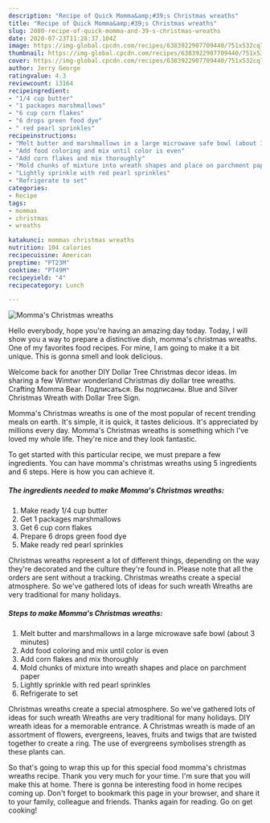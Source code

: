 ```yaml
---
description: "Recipe of Quick Momma&amp;#39;s Christmas wreaths"
title: "Recipe of Quick Momma&amp;#39;s Christmas wreaths"
slug: 2080-recipe-of-quick-momma-and-39-s-christmas-wreaths
date: 2020-07-23T11:28:37.104Z
image: https://img-global.cpcdn.com/recipes/6383922907709440/751x532cq70/mommas-christmas-wreaths-recipe-main-photo.jpg
thumbnail: https://img-global.cpcdn.com/recipes/6383922907709440/751x532cq70/mommas-christmas-wreaths-recipe-main-photo.jpg
cover: https://img-global.cpcdn.com/recipes/6383922907709440/751x532cq70/mommas-christmas-wreaths-recipe-main-photo.jpg
author: Jerry George
ratingvalue: 4.3
reviewcount: 13164
recipeingredient:
- "1/4 cup butter"
- "1 packages marshmallows"
- "6 cup corn flakes"
- "6 drops green food dye"
- " red pearl sprinkles"
recipeinstructions:
- "Melt butter and marshmallows in a large microwave safe bowl (about 3 minutes)"
- "Add food coloring and mix until color is even"
- "Add corn flakes and mix thoroughly"
- "Mold chunks of mixture into wreath shapes and place on parchment paper"
- "Lightly sprinkle with red pearl sprinkles"
- "Refrigerate to set"
categories:
- Recipe
tags:
- mommas
- christmas
- wreaths

katakunci: mommas christmas wreaths 
nutrition: 104 calories
recipecuisine: American
preptime: "PT23M"
cooktime: "PT49M"
recipeyield: "4"
recipecategory: Lunch

---
```



![Momma&#39;s Christmas wreaths](https://img-global.cpcdn.com/recipes/6383922907709440/751x532cq70/mommas-christmas-wreaths-recipe-main-photo.jpg)

Hello everybody, hope you're having an amazing day today. Today, I will show you a way to prepare a distinctive dish, momma&#39;s christmas wreaths. One of my favorites food recipes. For mine, I am going to make it a bit unique. This is gonna smell and look delicious.

Welcome back for another DIY Dollar Tree Christmas decor ideas. Im sharing a few Wimtwr wonderland Christmas diy dollar tree wreaths. Crafting Momma Bear. Подписаться. Вы подписаны. Blue and Silver Christmas Wreath with Dollar Tree Sign.

Momma&#39;s Christmas wreaths is one of the most popular of recent trending meals on earth. It's simple, it is quick, it tastes delicious. It's appreciated by millions every day. Momma&#39;s Christmas wreaths is something which I've loved my whole life. They're nice and they look fantastic.


To get started with this particular recipe, we must prepare a few ingredients. You can have momma&#39;s christmas wreaths using 5 ingredients and 6 steps. Here is how you can achieve it.

<!--inarticleads1-->

##### The ingredients needed to make Momma&#39;s Christmas wreaths:

1. Make ready 1/4 cup butter
1. Get 1 packages marshmallows
1. Get 6 cup corn flakes
1. Prepare 6 drops green food dye
1. Make ready  red pearl sprinkles


Christmas wreaths represent a lot of different things, depending on the way they&#39;re decorated and the culture they&#39;re found in. Please note that all the orders are sent without a tracking. Christmas wreaths create a special atmosphere. So we&#39;ve gathered lots of ideas for such wreath Wreaths are very traditional for many holidays. 

<!--inarticleads2-->

##### Steps to make Momma&#39;s Christmas wreaths:

1. Melt butter and marshmallows in a large microwave safe bowl (about 3 minutes)
1. Add food coloring and mix until color is even
1. Add corn flakes and mix thoroughly
1. Mold chunks of mixture into wreath shapes and place on parchment paper
1. Lightly sprinkle with red pearl sprinkles
1. Refrigerate to set


Christmas wreaths create a special atmosphere. So we&#39;ve gathered lots of ideas for such wreath Wreaths are very traditional for many holidays. DIY wreath ideas for a memorable entrance. A Christmas wreath is made of an assortment of flowers, evergreens, leaves, fruits and twigs that are twisted together to create a ring. The use of evergreens symbolises strength as these plants can. 

So that's going to wrap this up for this special food momma&#39;s christmas wreaths recipe. Thank you very much for your time. I'm sure that you will make this at home. There is gonna be interesting food in home recipes coming up. Don't forget to bookmark this page in your browser, and share it to your family, colleague and friends. Thanks again for reading. Go on get cooking!
